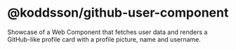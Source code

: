 # @koddsson/github-user-component

Showcase of a Web Component that fetches user data and renders a GitHub-like profile card with a profile picture, name and username.
